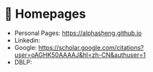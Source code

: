# 📎 Homepages
- Personal Pages: https://alphasheng.github.io
- Linkedin: 
- Google: https://scholar.google.com/citations?user=oAGHK50AAAAJ&hl=zh-CN&authuser=1
- DBLP: 
